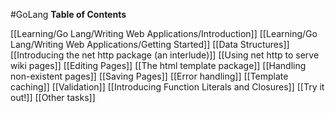 #GoLang 
**Table of Contents**

[[Learning/Go Lang/Writing Web Applications/Introduction]]
[[Learning/Go Lang/Writing Web Applications/Getting Started]]
[[Data Structures]]
[[Introducing the net http package (an interlude)]]
[[Using net http to serve wiki pages]]
[[Editing Pages]]
[[The html template package]]
[[Handling non-existent pages]]
[[Saving Pages]]
[[Error handling]]
[[Template caching]]
[[Validation]]
[[Introducing Function Literals and Closures]]
[[Try it out!]]
[[Other tasks]]
